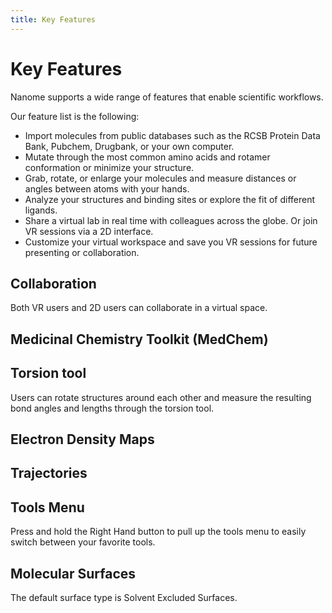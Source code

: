 ```yaml
---
title: Key Features
---
```


# Key Features

Nanome supports a wide range of features that enable scientific workflows.

Our feature list is the following:

- Import molecules from public databases such as the RCSB Protein Data Bank, Pubchem, Drugbank, or your own computer.
- Mutate through the most common amino acids and rotamer conformation or minimize your structure.
- Grab, rotate, or enlarge your molecules and measure distances or angles between atoms with your hands.
- Analyze your structures and binding sites or explore the fit of different ligands.
- Share a virtual lab in real time with colleagues across the globe. Or join VR sessions via a 2D interface.
- Customize your virtual workspace and save you VR sessions for future presenting or collaboration.

## Collaboration

Both VR users and 2D users can collaborate in a virtual space.

<vimg src="features-page/collaboration.gif" />

## Medicinal Chemistry Toolkit (MedChem)

<vimg src="features-page/medchem.gif" />

## Torsion tool

Users can rotate structures around each other and measure the resulting bond angles and lengths through the torsion tool.

<vimg src="features-page/measure-torsion.gif" />

## Electron Density Maps

<vimg src="features-page/edm.gif" />

## Trajectories

<vimg src="features-page/nanome-gif-downsized_large.gif" />

## Tools Menu

Press and hold the Right Hand button to pull up the tools menu to easily switch between your favorite tools.

<vimg src="features-page/hand-tools.gif" />

## Molecular Surfaces

The default surface type is Solvent Excluded Surfaces.
